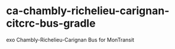 # ca-chambly-richelieu-carignan-citcrc-bus-gradle
exo Chambly-Richelieu-Carignan Bus for MonTransit
